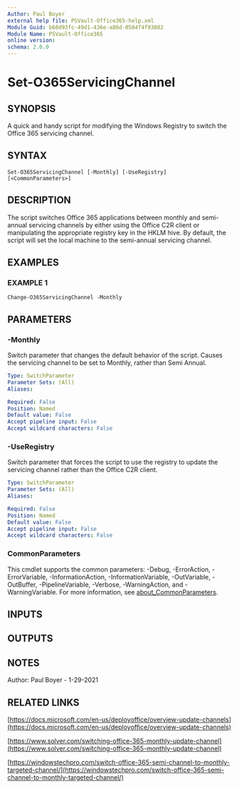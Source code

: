 ```yaml
---
Author: Paul Boyer
external help file: PSVault-Office365-help.xml
Module Guid: b60d93fc-49d1-436e-a86d-0584f4f93802
Module Name: PSVault-Office365
online version:
schema: 2.0.0
---
```


# Set-O365ServicingChannel

## SYNOPSIS
A quick and handy script for modifying the Windows Registry to switch the Office 365 servicing channel.

## SYNTAX

```
Set-O365ServicingChannel [-Monthly] [-UseRegistry] [<CommonParameters>]
```

## DESCRIPTION
The script switches Office 365 applications between monthly and semi-annual servicing channels by either using the Office C2R client or manipulating the 
appropriate registry key in the HKLM hive.
By default, the script will set the local machine to the semi-annual servicing channel.

## EXAMPLES

### EXAMPLE 1
```
Change-O365ServicingChannel -Monthly
```

## PARAMETERS

### -Monthly
Switch parameter that changes the default behavior of the script.
Causes the servicing channel to be set to Monthly, rather than Semi Annual.

```yaml
Type: SwitchParameter
Parameter Sets: (All)
Aliases:

Required: False
Position: Named
Default value: False
Accept pipeline input: False
Accept wildcard characters: False
```

### -UseRegistry
Switch parameter that forces the script to use the registry to update the servicing channel rather than the Office C2R client.

```yaml
Type: SwitchParameter
Parameter Sets: (All)
Aliases:

Required: False
Position: Named
Default value: False
Accept pipeline input: False
Accept wildcard characters: False
```

### CommonParameters
This cmdlet supports the common parameters: -Debug, -ErrorAction, -ErrorVariable, -InformationAction, -InformationVariable, -OutVariable, -OutBuffer, -PipelineVariable, -Verbose, -WarningAction, and -WarningVariable. For more information, see [about_CommonParameters](http://go.microsoft.com/fwlink/?LinkID=113216).

## INPUTS

## OUTPUTS

## NOTES
Author: Paul Boyer - 1-29-2021

## RELATED LINKS

[https://docs.microsoft.com/en-us/deployoffice/overview-update-channels](https://docs.microsoft.com/en-us/deployoffice/overview-update-channels)

[https://www.solver.com/switching-office-365-monthly-update-channel](https://www.solver.com/switching-office-365-monthly-update-channel)

[https://windowstechpro.com/switch-office-365-semi-channel-to-monthly-targeted-channel/](https://windowstechpro.com/switch-office-365-semi-channel-to-monthly-targeted-channel/)

